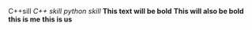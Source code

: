 C++sill
_C++ skill_
*python skill*
**This text will be bold**
__This will also be bold__
**this is me**
__this is us__
